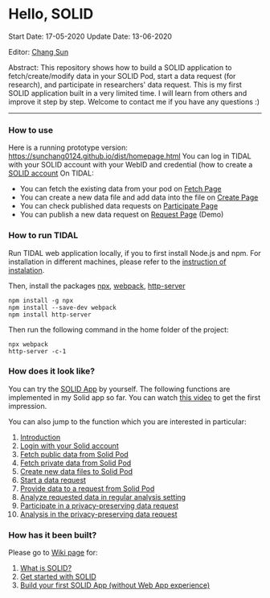 # Hello, SOLID

Start Date: 17-05-2020
Update Date: 13-06-2020

Editor: [Chang Sun](chang.sun@maastrichtuniversity.nl)

Abstract: This repository shows how to build a SOLID application to fetch/create/modify data in your SOLID Pod, start a data request (for research), and participate in researchers' data request. This is my first SOLID application built in a very limited time. I will learn from others and improve it step by step. Welcome to contact me if you have any questions :)

***
### How to use ###
Here is a running prototype version: https://sunchang0124.github.io/dist/homepage.html 
You can log in TIDAL with your SOLID account with your WebID and credential (how to create a [SOLID account](https://solidproject.org/developers/tutorials/getting-started#existing-provider)
On TIDAL: 
* You can fetch the existing data from your pod on [Fetch Page](https://sunchang0124.github.io/dist/fetch.html)
* You can create a new data file and add data into the file on [Create Page](https://sunchang0124.github.io/dist/create.html)
* You can check published data requests on [Participate Page](https://sunchang0124.github.io/dist/participate.html)
* You can publish a new data request on [Request Page](https://sunchang0124.github.io/dist/request.html) (Demo)

### How to run TIDAL ###
Run TIDAL web application locally, if you to first install Node.js and npm. For installation in different machines, please refer to the [instruction of instalation](https://docs.npmjs.com/downloading-and-installing-node-js-and-npm). 

Then, install the packages [npx](https://www.npmjs.com/package/npx), [webpack](https://webpack.js.org/guides/installation/), [http-server](https://www.npmjs.com/package/http-server)
```
npm install -g npx
npm install --save-dev webpack
npm install http-server
```

Then run the following command in the home folder of the project:
```
npx webpack                                                    
http-server -c-1
```


### How does it look like? ###
You can try the [SOLID App](https://sunchang0124.github.io/dist/homepage.html) by yourself. The following functions are implemented in my Solid app so far. You can watch [this video](https://youtu.be/oVFDoKmbpUg) to get the first impression.

You can also jump to the function which you are interested in particular:
1. [Introduction](https://youtu.be/oVFDoKmbpUg)
2. [Login with your Solid account](https://www.youtube.com/watch?v=oVFDoKmbpUg&t=2m21s)
3. [Fetch public data from Solid Pod](https://www.youtube.com/watch?v=oVFDoKmbpUg&t=4m19s)
4. [Fetch private data from Solid Pod](https://www.youtube.com/watch?v=oVFDoKmbpUg&t=6m52s)
5. [Create new data files to Solid Pod](https://www.youtube.com/watch?v=oVFDoKmbpUg&t=8m50s)
6. [Start a data request](https://www.youtube.com/watch?v=oVFDoKmbpUg&t=11m03s)
7. [Provide data to a request from Solid Pod](https://www.youtube.com/watch?v=oVFDoKmbpUg&t=17m50s)
8. [Analyze requested data in regular analysis setting](https://www.youtube.com/watch?v=oVFDoKmbpUg&t=23m01s)
9. [Participate in a privacy-preserving data request](https://www.youtube.com/watch?v=oVFDoKmbpUg&t=24m44s) 
10. [Analysis in the privacy-preserving data request](https://www.youtube.com/watch?v=oVFDoKmbpUg&t=27m50s)


### How has it been built? ###
Please go to [Wiki page](https://github.com/sunchang0124/sunchang0124.github.io/wiki) for: 
1. [What is SOLID?](https://github.com/sunchang0124/sunchang0124.github.io/wiki/1.-About-SOLID)
2. [Get started with SOLID](https://github.com/sunchang0124/sunchang0124.github.io/wiki/2.-Get-Started)
3. [Build your first SOLID App (without Web App experience)](https://github.com/sunchang0124/sunchang0124.github.io/wiki/3.-Background-Learning)
